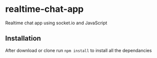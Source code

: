 # realtime-chat-app
Realtime chat app using socket.io and JavaScript



## Installation 
After download or clone run `npm install` to install all the dependancies
